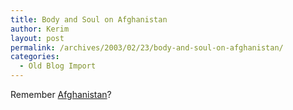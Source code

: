 ```yaml
---
title: Body and Soul on Afghanistan
author: Kerim
layout: post
permalink: /archives/2003/02/23/body-and-soul-on-afghanistan/
categories:
  - Old Blog Import
---
```

Remember <a href="http://bodyandsoul.blogspot.com/2003_02_01_bodyandsoul_archive.html#89604396" onclick="_gaq.push(['_trackEvent', 'outbound-article', 'http://bodyandsoul.blogspot.com/2003_02_01_bodyandsoul_archive.html#89604396', 'Afghanistan']);" >Afghanistan</a>?

